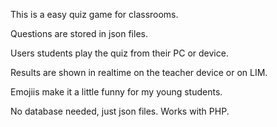This is a easy quiz game for classrooms.

Questions are stored in json files.

Users students play the quiz from their PC or device.

Results are shown in realtime on the teacher device or on LIM.

Emojiis make it a little funny for my young students.

No database needed, just json files.
Works with PHP.
